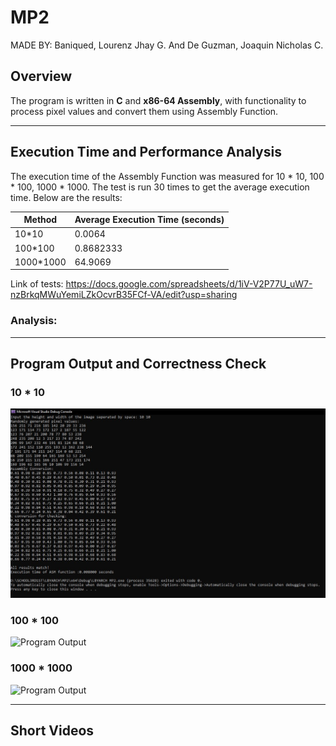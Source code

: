# MP2
MADE BY:
Baniqued, Lourenz Jhay G. And
De Guzman, Joaquin Nicholas C.


## Overview
The program is written in **C** and **x86-64 Assembly**, with functionality to process pixel values and convert them using Assembly Function.

---

## Execution Time and Performance Analysis

The execution time of the Assembly Function was measured for 10 * 10, 100 * 100, 1000 * 1000. The test is run 30 times to get the average execution time. Below are the results:

| Method          | Average Execution Time (seconds) |
|-----------------|--------------------------|
| 10*10 | 0.0064       |
|  100*100  | 0.8682333    |
|  1000*1000  | 64.9069    |

Link of tests: https://docs.google.com/spreadsheets/d/1iV-V2P77U_uW7-nzBrkqMWuYemiLZkOcvrB35FCf-VA/edit?usp=sharing

### Analysis:


---

## Program Output and Correctness Check
### 10 * 10
![Program Output](images/10x10_ouput.JPG)
### 100 * 100
![Program Output](images/100x100_ouput.JPG)
### 1000 * 1000
![Program Output](images/1000x1000_ouput.JPG)



---

## Short Videos
